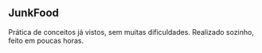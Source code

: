 ## JunkFood

Prática de conceitos já vistos, sem muitas dificuldades. Realizado sozinho, feito em poucas horas.
